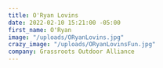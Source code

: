 ```yaml
---
title: O'Ryan Lovins
date: 2022-02-10 15:21:00 -05:00
first_name: O'Ryan
image: "/uploads/ORyanLovins.jpg"
crazy_image: "/uploads/ORyanLovinsFun.jpg"
company: Grassroots Outdoor Alliance
---
```


